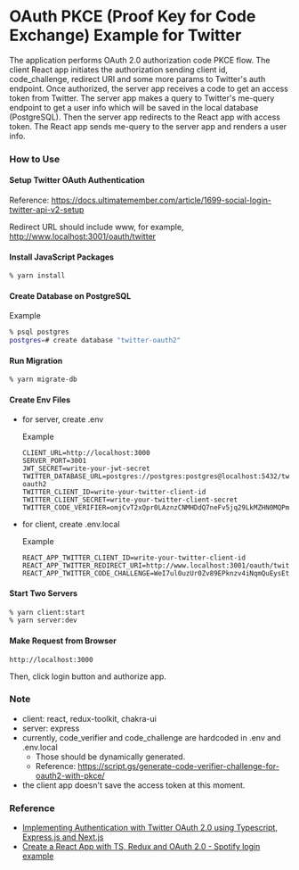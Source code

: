 # OAuth PKCE (Proof Key for Code Exchange) Example for Twitter

The application performs OAuth 2.0 authorization code PKCE flow.
The client React app initiates the authorization sending client id, code_challenge, redirect URI
and some more params to Twitter's auth endpoint.
Once authorized, the server app receives a code to get an access token from Twitter.
The server app makes a query to Twitter's me-query endpoint to get a user info which will be saved
in the local database (PostgreSQL).
Then the server app redirects to the React app with access token.
The React app sends me-query to the server app and renders a user info.

### How to Use

#### Setup Twitter OAuth Authentication

Reference: https://docs.ultimatemember.com/article/1699-social-login-twitter-api-v2-setup

Redirect URL should include www, for example, http://www.localhost:3001/oauth/twitter

#### Install JavaScript Packages
```bash
% yarn install
```

#### Create Database on PostgreSQL

Example
```bash
% psql postgres
postgres=# create database "twitter-oauth2"
```

#### Run Migration
```bash
% yarn migrate-db
```

#### Create Env Files

- for server, create .env

    Example
    ```
    CLIENT_URL=http://localhost:3000
    SERVER_PORT=3001
    JWT_SECRET=write-your-jwt-secret
    TWITTER_DATABASE_URL=postgres://postgres:postgres@localhost:5432/twitter-oauth2
    TWITTER_CLIENT_ID=write-your-twitter-client-id
    TWITTER_CLIENT_SECRET=write-your-twitter-client-secret
    TWITTER_CODE_VERIFIER=omjCvT2xQpr0LAznzCNMHDdQ7neFv5jq29LkMZHN0MQPmfXqVs48eDjVg3u0ov3U
    ```

- for client, create .env.local

    Example
    ```
    REACT_APP_TWITTER_CLIENT_ID=write-your-twitter-client-id
    REACT_APP_TWITTER_REDIRECT_URI=http://www.localhost:3001/oauth/twitter
    REACT_APP_TWITTER_CODE_CHALLENGE=WeI7ul0uzUr0Zv89EPknzv4iNqmQuEysEtkWan7P3FA
    ```

#### Start Two Servers
```bash
% yarn client:start
% yarn server:dev
```

#### Make Request from Browser
```
http://localhost:3000
```
Then, click login button and authorize app.


### Note
- client: react, redux-toolkit, chakra-ui
- server: express
- currently, code_verifier and code_challenge are hardcoded in .env and .env.local
  - Those should be dynamically generated.
  - Reference: https://script.gs/generate-code-verifier-challenge-for-oauth2-with-pkce/
- the client app doesn't save the access token at this moment.


### Reference
- [Implementing Authentication with Twitter OAuth 2.0 using Typescript, Express.js and Next.js](https://dev.to/reinforz/implementing-authentication-with-twitter-oauth-20-using-typescript-node-js-express-js-and-next-js-in-a-full-stack-application-353d)
- [Create a React App with TS, Redux and OAuth 2.0 - Spotify login example](https://medium.com/swlh/create-a-react-app-with-typescript-redux-and-oauth-2-0-7f62d57890df)
